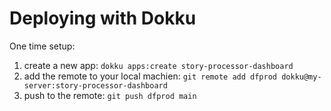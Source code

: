 Deploying with Dokku
====================

One time setup:

1. create a new app: `dokku apps:create story-processor-dashboard`
2. add the remote to your local machien: `git remote add dfprod dokku@my-server:story-processor-dashboard`
3. push to the remote: `git push dfprod main`
